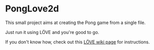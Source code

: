 # PongLove2d

This small project aims at creating the Pong game from a single file.

Just run it using LÖVE and you're good to go.

If you don't know how, check out this [LÖVE wiki page](https://love2d.org/wiki/Getting_Started) for instructions.
